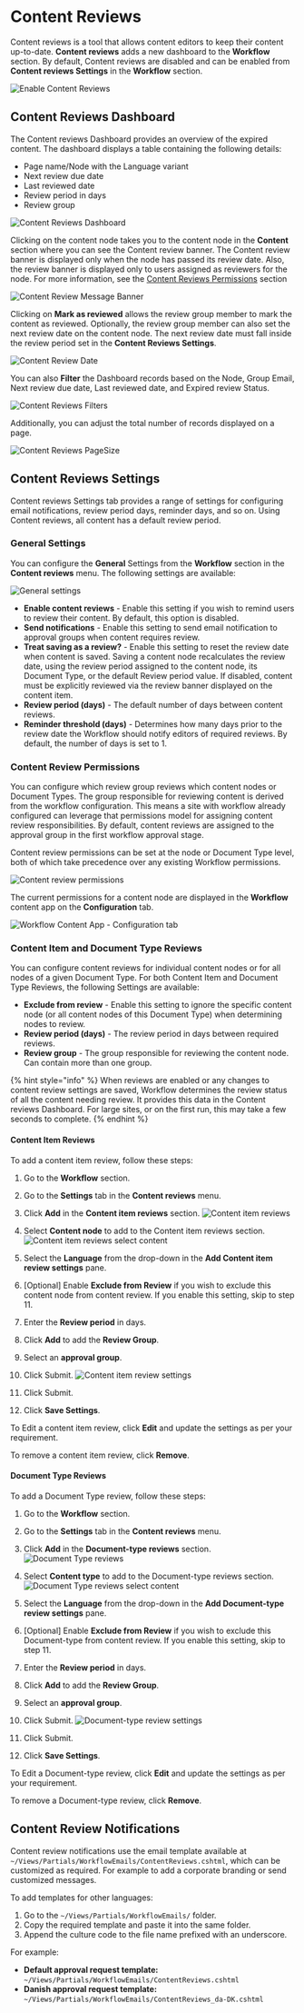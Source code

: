 # Content Reviews

Content reviews is a tool that allows content editors to keep their content up-to-date. **Content reviews** adds a new dashboard to the **Workflow** section. By default, Content reviews are disabled and can be enabled from **Content reviews Settings** in the **Workflow** section.

![Enable Content Reviews](images/Enable-content-reviews.png)

## Content Reviews Dashboard

The Content reviews Dashboard provides an overview of the expired content. The dashboard displays a table containing the following details:

- Page name/Node with the Language variant
- Next review due date
- Last reviewed date
- Review period in days
- Review group

![Content Reviews Dashboard](images/Content-review-dashboard.png)

Clicking on the content node takes you to the content node in the **Content** section where you can see the Content review banner. The Content review banner is displayed only when the node has passed its review date. Also, the review banner is displayed only to users assigned as reviewers for the node. For more information, see the [Content Reviews Permissions](#content-review-permissions) section

![Content Review Message Banner](images/content-review-message-banner.png)

Clicking on **Mark as reviewed** allows the review group member to mark the content as reviewed. Optionally, the review group member can also set the next review date on the content node. The next review date must fall inside the review period set in the **Content Reviews Settings**.

![Content Review Date](images/content-review-date.png)

You can also **Filter** the Dashboard records based on the Node, Group Email, Next review due date, Last reviewed date, and Expired review Status.

![Content Reviews Filters](images/content-reviews-filter.png)

Additionally, you can adjust the total number of records displayed on a page.

![Content Reviews PageSize](images/content-reviews-pagesize.png)

## Content Reviews Settings

Content reviews Settings tab provides a range of settings for configuring email notifications, review period days, reminder days, and so on. Using Content reviews, all content has a default review period.

### General Settings

You can configure the **General** Settings from the **Workflow** section in the **Content reviews** menu. The following settings are available:

![General settings](images/content-reviews-general-settings.png)

- **Enable content reviews** - Enable this setting if you wish to remind users to review their content. By default, this option is disabled.
- **Send notifications** - Enable this setting to send email notification to approval groups when content requires review.
- **Treat saving as a review?** - Enable this setting to reset the review date when content is saved. Saving a content node recalculates the review date, using the review period assigned to the content node, its Document Type, or the default Review period value. If disabled, content must be explicitly reviewed via the review banner displayed on the content item.
- **Review period (days)** - The default number of days between content reviews.
- **Reminder threshold (days)** - Determines how many days prior to the review date the Workflow should notify editors of required reviews. By default, the number of days is set to 1.

### Content Review Permissions

You can configure which review group reviews which content nodes or Document Types. The group responsible for reviewing content is derived from the workflow configuration. This means a site with workflow already configured can leverage that permissions model for assigning content review responsibilities. By default, content reviews are assigned to the approval group in the first workflow approval stage.

Content review permissions can be set at the node or Document Type level, both of which take precedence over any existing Workflow permissions. 

![Content review permissions](images/Content-review-permissions.png)

The current permissions for a content node are displayed in the **Workflow** content app on the **Configuration** tab.

![Workflow Content App - Configuration tab](images/workflow-content-app-configuration.png)

### Content Item and Document Type Reviews

You can configure content reviews for individual content nodes or for all nodes of a given Document Type. For both Content Item and Document Type Reviews, the following Settings are available:

- **Exclude from review** - Enable this setting to ignore the specific content node (or all content nodes of this Document Type) when determining nodes to review.
- **Review period (days)** - The review period in days between required reviews.
- **Review group** - The group responsible for reviewing the content node. Can contain more than one group.

{% hint style="info" %}
When reviews are enabled or any changes to content review settings are saved, Workflow determines the review status of all the content needing review. It provides this data in the Content reviews Dashboard. For large sites, or on the first run, this may take a few seconds to complete.
{% endhint %}

#### Content Item Reviews

To add a content item review, follow these steps:

1. Go to the **Workflow** section.
2. Go to the **Settings** tab in the **Content reviews** menu.
3. Click **Add** in the **Content item reviews** section.
  ![Content item reviews](images/content-item-reviews.png)

4. Select **Content node** to add to the Content item reviews section.
  ![Content item reviews select content](images/content-item-reviews-select-content.png)

5. Select the **Language** from the drop-down in the **Add Content item review settings** pane.
6. [Optional] Enable **Exclude from Review** if you wish to exclude this content node from content review. If you enable this setting, skip to step 11.
7. Enter the **Review period** in days.
8. Click **Add** to add the **Review Group**.
9. Select an **approval group**.
10. Click Submit.
    ![Content item review settings](images/content-item-reviews-settings.png)

11. Click Submit.
12. Click **Save Settings**.

To Edit a content item review, click **Edit** and update the settings as per your requirement.

To remove a content item review, click **Remove**.

#### Document Type Reviews

To add a Document Type review, follow these steps:

1. Go to the **Workflow** section.
2. Go to the **Settings** tab in the **Content reviews** menu.
3. Click **Add** in the **Document-type reviews** section.
  ![Document Type reviews](images/document-type-reviews.png)

4. Select **Content type** to add to the Document-type reviews section.
  ![Document Type reviews select content](images/document-type-reviews-select-content.png)

5. Select the **Language** from the drop-down in the **Add Document-type review settings** pane.
6. [Optional] Enable **Exclude from Review** if you wish to exclude this Document-type from content review. If you enable this setting, skip to step 11.
7. Enter the **Review period** in days.
8. Click **Add** to add the **Review Group**.
9. Select an **approval group**.
10. Click Submit.
    ![Document-type review settings](images/document-type-review-settings.png)

11. Click Submit.
12. Click **Save Settings**.

To Edit a Document-type review, click **Edit** and update the settings as per your requirement.

To remove a Document-type review, click **Remove**.

## Content Review Notifications

Content review notifications use the email template available at `~/Views/Partials/WorkflowEmails/ContentReviews.cshtml`, which can be customized as required. For example to add a corporate branding or send customized messages.

To add templates for other languages:

1. Go to the `~/Views/Partials/WorkflowEmails/` folder.
2. Copy the required template and paste it into the same folder.
3. Append the culture code to the file name prefixed with an underscore.

For example:

- **Default approval request template:** `~/Views/Partials/WorkflowEmails/ContentReviews.cshtml`
- **Danish approval request template:** `~/Views/Partials/WorkflowEmails/ContentReviews_da-DK.cshtml`
